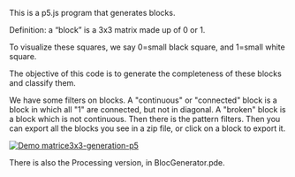 This is a p5.js program that generates blocks.

Definition: a “block” is a 3x3 matrix made up of 0 or 1.

To visualize these squares, we say 0=small black square, and 1=small white square.

The objective of this code is to generate the completeness of these blocks and classify them.

We have some filters on blocks. A "continuous" or "connected" block is a block in which all "1" are connected, but not in diagonal.
A "broken" block is a block which is not continuous.
Then there is the pattern filters.
Then you can export all the blocks you see in a zip file, or click on a block to export it.

[![Demo matrice3x3-generation-p5](https://github.com/ahmnot/matrice3x3-generation/blob/main/example%20video.gif)
](https://www.youtube.com/watch?v=Y9bNTE-mXM0)


There is also the Processing version, in BlocGenerator.pde.